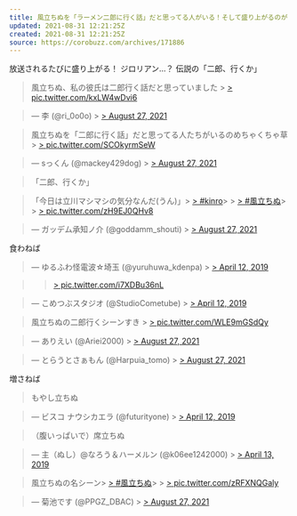 ```yaml
---
title: 風立ちぬを「ラーメン二郎に行く話」だと思ってる人がいる！そして盛り上がるのが
updated: 2021-08-31 12:21:25Z
created: 2021-08-31 12:21:25Z
source: https://corobuzz.com/archives/171886
---
```


放送されるたびに盛り上がる！
ジロリアン…？
伝説の「二郎、行くか」

> 風立ちぬ、私の彼氏は二郎行く話だと思っていました > [> pic.twitter.com/kxLW4wDvi6](https://t.co/kxLW4wDvi6)

> — 李 (@ri_0o0o) > [> August 27, 2021](https://twitter.com/ri_0o0o/status/1431264874923913216?ref_src=twsrc%5Etfw)

> 風立ちぬを「二郎に行く話」だと思ってる人たちがいるのめちゃくちゃ草 > [> pic.twitter.com/SCOkyrmSeW](https://t.co/SCOkyrmSeW)

> — sっくん (@mackey429dog) > [> August 27, 2021](https://twitter.com/mackey429dog/status/1431127157997146114?ref_src=twsrc%5Etfw)

> 「二郎、行くか」

> 「今日は立川マシマシの気分なんだ(うん)」> [> #kinro](https://twitter.com/hashtag/kinro?src=hash&ref_src=twsrc%5Etfw)>   > [> #風立ちぬ](https://twitter.com/hashtag/%E9%A2%A8%E7%AB%8B%E3%81%A1%E3%81%AC?src=hash&ref_src=twsrc%5Etfw)>   > [> pic.twitter.com/zH9EJ0QHv8](https://t.co/zH9EJ0QHv8)

> — ガッデム承知ノ介 (@goddamm_shouti) > [> August 27, 2021](https://twitter.com/goddamm_shouti/status/1431236033018957826?ref_src=twsrc%5Etfw)

食わねば

> — ゆるふわ怪電波☆埼玉 (@yuruhuwa_kdenpa) > [> April 12, 2019](https://twitter.com/yuruhuwa_kdenpa/status/1116680162253234177?ref_src=twsrc%5Etfw)

>   > [> pic.twitter.com/i7XDBu36nL](https://t.co/i7XDBu36nL)

> — こめつぶスタジオ (@StudioCometube) > [> April 12, 2019](https://twitter.com/StudioCometube/status/1116725209279582209?ref_src=twsrc%5Etfw)

> 風立ちぬの二郎行くシーンすき > [> pic.twitter.com/WLE9mGSdQy](https://t.co/WLE9mGSdQy)

> — ありえい (@Ariei2000) > [> August 27, 2021](https://twitter.com/Ariei2000/status/1431234688845115399?ref_src=twsrc%5Etfw)

> — とらうとさぁもん (@Harpuia_tomo) > [> August 27, 2021](https://twitter.com/Harpuia_tomo/status/1431233544802627589?ref_src=twsrc%5Etfw)

増さねば
> もやし立ちぬ

> — ビスコ ナウシカエラ (@futurityone) > [> April 12, 2019](https://twitter.com/futurityone/status/1116746487877160960?ref_src=twsrc%5Etfw)

> （腹いっぱいで）席立ちぬ

> — 主（ぬし）@なろう＆ハーメルン (@k06ee1242000) > [> April 13, 2019](https://twitter.com/k06ee1242000/status/1116901388359852033?ref_src=twsrc%5Etfw)

> 風立ちぬの名シーン> [> #風立ちぬ](https://twitter.com/hashtag/%E9%A2%A8%E7%AB%8B%E3%81%A1%E3%81%AC?src=hash&ref_src=twsrc%5Etfw)>   > [> pic.twitter.com/zRFXNQGaly](https://t.co/zRFXNQGaly)

> — 菊池です (@PPGZ_DBAC) > [> August 27, 2021](https://twitter.com/PPGZ_DBAC/status/1431210054707859458?ref_src=twsrc%5Etfw)